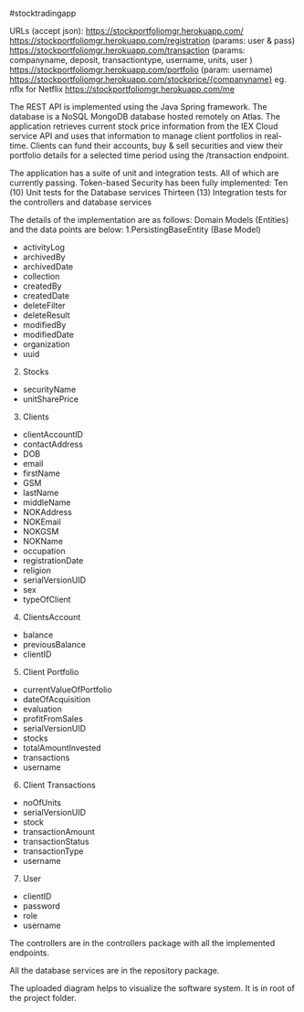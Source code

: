 #stocktradingapp

URLs (accept json): 
https://stockportfoliomgr.herokuapp.com/
https://stockportfoliomgr.herokuapp.com/registration (params: user & pass)
https://stockportfoliomgr.herokuapp.com/transaction (params:  companyname, deposit, transactiontype, username, units, user )
https://stockportfoliomgr.herokuapp.com/portfolio (param: username)
https://stockportfoliomgr.herokuapp.com/stockprice/{companyname} eg. nflx for Netflix
https://stockportfoliomgr.herokuapp.com/me

The REST API is implemented using the Java Spring framework. The database is a NoSQL MongoDB database hosted remotely on Atlas.
The application retrieves current stock price information from the IEX Cloud service API and uses that information to manage client portfolios in real-time. 
Clients can fund their accounts, buy & sell securities and view their portfolio details for a selected time period using the /transaction endpoint.

The application has a suite of unit and integration tests. All of which are currently passing. Token-based Security has been fully implemented: 
Ten (10) Unit tests for the Database services
Thirteen (13) Integration tests for the controllers and database services

The details of the implementation are as follows:
Domain Models (Entities) and the data points are below: 
1.PersistingBaseEntity (Base Model)
* activityLog
* archivedBy
* archivedDate
* collection
* createdBy
* createdDate
* deleteFilter
* deleteResult
* modifiedBy
* modifiedDate
* organization
* uuid

2. Stocks
* securityName
* unitSharePrice

3. Clients
* clientAccountID
* contactAddress
* DOB
* email
* firstName
* GSM
* lastName
* middleName
* NOKAddress
* NOKEmail
* NOKGSM
* NOKName
* occupation
* registrationDate
* religion
* serialVersionUID
* sex
* typeOfClient

4. ClientsAccount
* balance
* previousBalance
* clientID

5. Client Portfolio
* currentValueOfPortfolio
* dateOfAcquisition
* evaluation
* profitFromSales
* serialVersionUID
* stocks
* totalAmountInvested
* transactions
* username

6. Client Transactions
* noOfUnits
* serialVersionUID
* stock
* transactionAmount
* transactionStatus
* transactionType
* username

7. User
* clientID
* password
* role
* username

The controllers are in the controllers package with all the implemented endpoints.

All the database services are in the repository package. 

The uploaded diagram helps to visualize the software system. It is in root of the project folder.